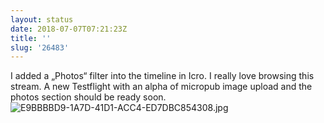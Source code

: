 ```yaml
---
layout: status
date: 2018-07-07T07:21:23Z
title: ''
slug: '26483'
---
```

I added a „Photos“ filter into the timeline in Icro. I really love browsing this stream.
A new Testflight with an alpha of micropub image upload and the photos section should be ready soon.
![E9BBBBD9-1A7D-41D1-ACC4-ED7DBC854308.jpg](http://share.hartl.co/micro/E9BBBBD9-1A7D-41D1-ACC4-ED7DBC854308.jpg)
